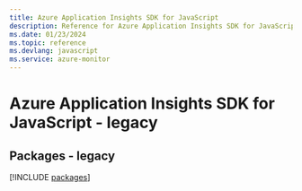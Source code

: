 ```yaml
---
title: Azure Application Insights SDK for JavaScript
description: Reference for Azure Application Insights SDK for JavaScript
ms.date: 01/23/2024
ms.topic: reference
ms.devlang: javascript
ms.service: azure-monitor
---
```

# Azure Application Insights SDK for JavaScript - legacy
## Packages - legacy
[!INCLUDE [packages](application-insights-index.md)]